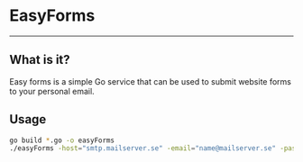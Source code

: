 # EasyForms
----
## What is it?
Easy forms is a simple Go service that can be used to submit website forms to your personal email.

## Usage
```bash
go build *.go -o easyForms
./easyForms -host="smtp.mailserver.se" -email="name@mailserver.se" -password="SuperSecret" -port="25"
```

